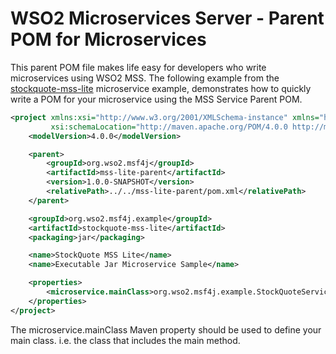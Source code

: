 # WSO2 Microservices Server - Parent POM for Microservices

This parent POM file makes life easy for developers who write microservices using WSO2 MSS. The following example
from the [stockquote-mss-lite](../samples/stockquote-mss-lite) microservice example, demonstrates how to quickly write a POM for your microservice using the
MSS Service Parent POM.

```xml
<project xmlns:xsi="http://www.w3.org/2001/XMLSchema-instance" xmlns="http://maven.apache.org/POM/4.0.0"
         xsi:schemaLocation="http://maven.apache.org/POM/4.0.0 http://maven.apache.org/maven-v4_0_0.xsd">
    <modelVersion>4.0.0</modelVersion>

    <parent>
        <groupId>org.wso2.msf4j</groupId>
        <artifactId>mss-lite-parent</artifactId>
        <version>1.0.0-SNAPSHOT</version>
        <relativePath>../../mss-lite-parent/pom.xml</relativePath>
    </parent>

    <groupId>org.wso2.msf4j.example</groupId>
    <artifactId>stockquote-mss-lite</artifactId>
    <packaging>jar</packaging>

    <name>StockQuote MSS Lite</name>
    <name>Executable Jar Microservice Sample</name>

    <properties>
        <microservice.mainClass>org.wso2.msf4j.example.StockQuoteService</microservice.mainClass>
    </properties>
</project>
```

The microservice.mainClass Maven property should be used to define your main class. i.e. the class that includes
the main method.
